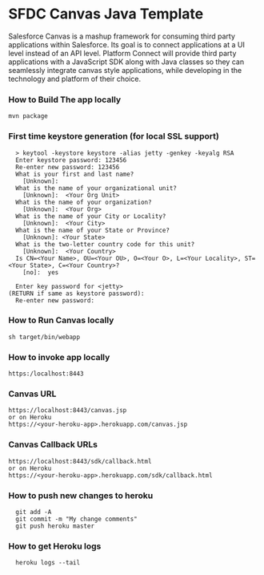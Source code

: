 SFDC Canvas Java Template  
============================

Salesforce Canvas is a mashup framework for consuming third party applications within Salesforce. Its goal is to connect applications at a UI level instead of an API level. Platform Connect will provide third party applications with a JavaScript SDK along with Java classes so they can seamlessly integrate canvas style applications, while developing in the technology and platform of their choice. 

### How to Build The app locally

    mvn package
    
### First time keystore generation (for local SSL support)

      > keytool -keystore keystore -alias jetty -genkey -keyalg RSA
      Enter keystore password: 123456
      Re-enter new password: 123456
      What is your first and last name?
        [Unknown]:  
      What is the name of your organizational unit?
        [Unknown]:  <Your Org Unit>
      What is the name of your organization?
        [Unknown]:  <Your Org>
      What is the name of your City or Locality?
        [Unknown]:  <Your City>
      What is the name of your State or Province?
        [Unknown]: <Your State> 
      What is the two-letter country code for this unit?
        [Unknown]:  <Your Country>
      Is CN=<Your Name>, OU=<Your OU>, O=<Your O>, L=<Your Locality>, ST=<Your State>, C=<Your Country>?
        [no]:  yes

      Enter key password for <jetty>
	(RETURN if same as keystore password):  
      Re-enter new password: 

### How to Run Canvas locally

    sh target/bin/webapp

### How to invoke app locally

    https:/localhost:8443
    
### Canvas URL

    https://localhost:8443/canvas.jsp
    or on Heroku
    https://<your-heroku-app>.herokuapp.com/canvas.jsp
    
### Canvas Callback URLs
    
    https://localhost:8443/sdk/callback.html
    or on Heroku
    https://<your-heroku-app>.herokuapp.com/sdk/callback.html

### How to push new changes to heroku

      git add -A
      git commit -m "My change comments"
      git push heroku master

### How to get Heroku logs
      
      heroku logs --tail



